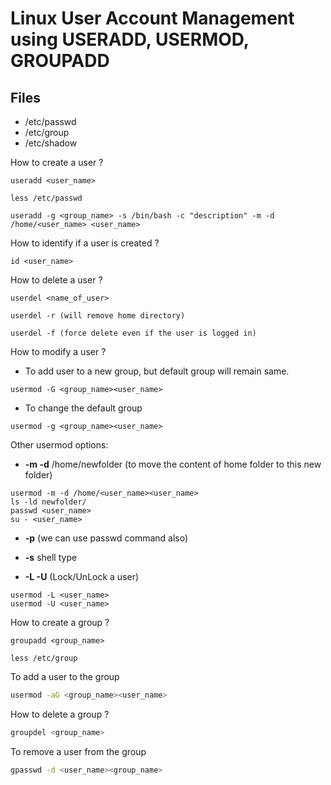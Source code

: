 # Linux User Account Management using USERADD, USERMOD, GROUPADD

## Files

- /etc/passwd
- /etc/group
- /etc/shadow

How to create a user ?

```shell
useradd <user_name>

less /etc/passwd

useradd -g <group_name> -s /bin/bash -c "description" -m -d /home/<user_name> <user_name>
```

How to identify if a user is created ?

```shell
id <user_name>
```

How to delete a user ?

```shell
userdel <name_of_user>

userdel -r (will remove home directory)

userdel -f (force delete even if the user is logged in)
```

How to modify a user ?

- To add user to a new group, but default group will remain same.

```shell
usermod -G <group_name><user_name>
```

- To change the default group

```shell
usermod -g <group_name><user_name>
```

Other usermod options:

- **-m -d** /home/newfolder (to move the content of home folder to this new folder)

```shell
usermod -m -d /home/<user_name><user_name>
ls -ld newfolder/
passwd <user_name>
su - <user_name>
```

- **-p** (we can use passwd command also)

* **-s** shell type

- **-L -U** (Lock/UnLock a user)

```shell
usermod -L <user_name>
usermod -U <user_name>
```

How to create a group ?

```shell
groupadd <group_name>

less /etc/group
```

To add a user to the group

```bash
usermod -aG <group_name><user_name>
```

How to delete a group ?

```bash
groupdel <group_name>
```

To remove a user from the group

```bash
gpasswd -d <user_name><group_name>
```



